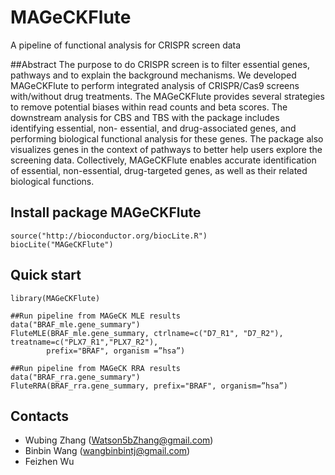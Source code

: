 # MAGeCKFlute
A pipeline of functional analysis for CRISPR screen data

##Abstract
The purpose to do CRISPR screen is to filter essential genes, pathways and to explain the background mechanisms. We developed MAGeCKFlute to perform integrated analysis of CRISPR/Cas9 screens with/without drug treatments. The MAGeCKFlute provides several strategies to remove potential biases within read counts and beta scores. The downstream analysis for CBS and TBS with the package includes identifying essential, non- essential, and drug-associated genes, and performing biological functional analysis for these genes. The package also visualizes genes in the context of pathways to better help users explore the screening data. Collectively, MAGeCKFlute enables accurate identification of essential, non-essential, drug-targeted genes, as well as their related biological functions.

## Install package MAGeCKFlute

~~~
source("http://bioconductor.org/biocLite.R")
biocLite("MAGeCKFlute")
~~~

## Quick start

~~~
library(MAGeCKFlute)

##Run pipeline from MAGeCK MLE results
data("BRAF_mle.gene_summary")
FluteMLE(BRAF_mle.gene_summary, ctrlname=c("D7_R1", "D7_R2"), treatname=c("PLX7_R1","PLX7_R2"), 
		prefix="BRAF", organism =”hsa”)

##Run pipeline from MAGeCK RRA results
data("BRAF_rra.gene_summary")
FluteRRA(BRAF_rra.gene_summary, prefix="BRAF", organism=”hsa”)
~~~

## Contacts

* Wubing Zhang (Watson5bZhang@gmail.com)
* Binbin Wang (wangbinbintj@gmail.com)
* Feizhen Wu

